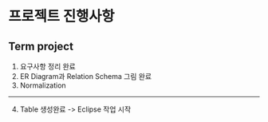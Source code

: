 # 프로젝트 진행사항
##  Term project

1. 요구사항 정리 완료
2. ER Diagram과 Relation Schema 그림 완료
3. Normalization
---------------------------
4. Table 생성완료 -> Eclipse 작업 시작